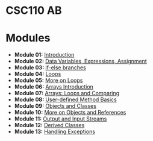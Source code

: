 # CSC110 AB 

# Modules

- **Module 01:** [Introduction](modules/module_01_introduction/notes.md)
- **Module 02:** [Data Variables, Expressions, Assignment](modules/module_02_data_variables_expressions_assignment/notes.md)
- **Module 03:** [if-else branches](modules/module_03_if_else_branches/notes.md)
- **Module 04:** [Loops](modules/module_04_loops/notes.md)
- **Module 05:** [More on Loops](modules/module_05_more_on_loops/notes.md)
- **Module 06:** [Arrays Introduction](modules/module_06_arrays/notes.md)
- **Module 07:** [Arrays: Loops and Comparing](modules/module_07_arrays_loops_comparing/notes.md)
- **Module 08:** [User-defined Method Basics](modules/module_08_user-defined_method_basics/notes.md)
- **Module 09:** [Objects and Classes](modules/module_09_objects_and_classes/notes.md)
- **Module 10:** [More on Objects and References](modules/module_10_more_on_objects_and_references/notes.md)
- **Module 11:** [Output and Input Streams](modules/module_11_output_and_input_streams/notes.md)
- **Module 12:** [Derived Classes](modules/module_12_derived_classes/notes.md)
- **Module 13:** [Handling Exceptions](modules/module_13_handling_exceptions/notes.md)